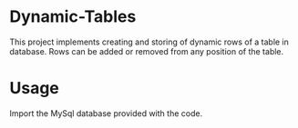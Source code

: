 # Dynamic-Tables
This project implements creating and storing of dynamic rows of a table in database.
Rows can be added or removed from any position of the table.

# Usage
Import the MySql database provided with the code.

